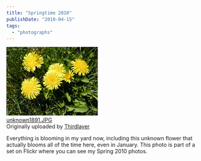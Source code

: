 ```yaml
---
title: "Springtime 2010"
publishDate: "2010-04-15"
tags: 
  - "photographs"
---
```


[![](images/4524813332_ee3277b731_m.jpg)](http://www.flickr.com/photos/thirdlayer/4524813332/ "photo sharing")  
[unknown1891.JPG](http://www.flickr.com/photos/thirdlayer/4524813332/)  
Originally uploaded by [Thirdlayer](http://www.flickr.com/people/thirdlayer/)

Everything is blooming in my yard now, including this unknown flower that actually blooms all of the time here, even in January. This photo is part of a set on Flickr where you can see my Spring 2010 photos.
